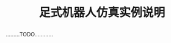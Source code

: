 <p style="font-size:30px ;font-weight: bolder;  text-align:center""> 足式机器人仿真实例说明 </p>

.........TODO............
